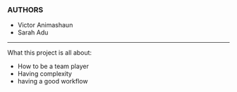 ### AUTHORS
* Victor Animashaun
* Sarah Adu
---
What this project is all about:
* How to be a team player
* Having complexity
* having a good workflow